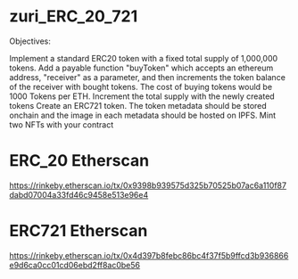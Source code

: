 # zuri_ERC_20_721

Objectives:

Implement a standard ERC20 token with a fixed total supply of 1,000,000 tokens. Add a payable function "buyToken" which accepts an ethereum address, "receiver" as a parameter, and then increments the token balance of the receiver with bought tokens.  The cost of buying tokens would be 1000 Tokens per ETH. Increment the total supply with the newly created tokens
Create an ERC721 token. The token metadata should be stored onchain and the image in each metadata should be hosted on IPFS. Mint two NFTs with your contract

# ERC_20 Etherscan
https://rinkeby.etherscan.io/tx/0x9398b939575d325b70525b07ac6a110f87dabd07004a33fd46c9458e513e96e4


# ERC721 Etherscan
https://rinkeby.etherscan.io/tx/0x4d397b8febc86bc4f37f5b9ffcd3b936866e9d6ca0cc01cd06ebd2ff8ac0be56

